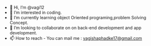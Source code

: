 - 👋 Hi, I’m @vagi12
- 👀 I’m interested in coding.
- 🌱 I’m currently learning object Oriented programing,problem Solving Concept.
- 💞️ I’m looking to collaborate on on back-end development and app development.
- 📫 How to reach - You can mail me : vagishaphadke17@gmail.com
